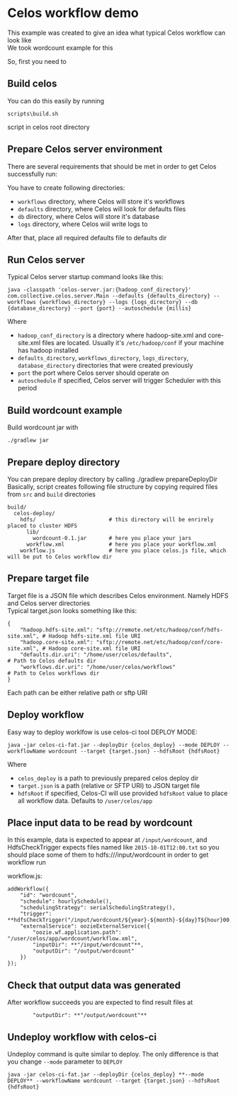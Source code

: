 # Celos workflow demo

This example was created to give an idea what typical Celos workflow can look like  
We took wordcount example for this  

So, first you need to  

## Build celos 
You can do this easily by running
````
scripts\build.sh
```` 
script in celos root directory

## Prepare Celos server environment

There are several requirements that should be met in order to get Celos successfully run:

You have to create following directories:
* `workflows` directory, where Celos will store it's workflows
* `defaults` directory, where Celos will look for defaults files
* `db` directory, where Celos will store it's database
* `logs` directory, where Celos wiil write logs to

After that, place all required defaults file to defaults dir

## Run Celos server

Typical Celos server startup command looks like this:
````
java -classpath 'celos-server.jar:{hadoop_conf_directory}' com.collective.celos.server.Main --defaults {defaults_directory} --workflows {workflows_directory} --logs {logs_directory} --db {database_directory} --port {port} --autoschedule {millis}
````

Where

* `hadoop_conf_directory` is a directory where hadoop-site.xml and core-site.xml files are located. Usually it's `/etc/hadoop/conf` if your machine has hadoop installed
* `defaults_directory`, `workflows_directory`, `logs_directory`, `database_directory` directories that were created previously
* `port` the port where Celos server should operate on
* `autoschedule` if specified, Celos server will trigger Scheduler with this period

## Build wordcount example 

Build wordcount jar with 

````
./gradlew jar
````

## Prepare deploy directory

You can prepare deploy directory by calling ./gradlew prepareDeployDir  
Basically, script creates following file structure by copying required files from `src` and `build` directories

````
build/
  celos-deploy/
    hdfs/                       # this directory will be enrirely placed to cluster HDFS
      lib/
        wordcount-0.1.jar       # here you place your jars
      workflow.xml              # here you place your workflow.xml
    workflow.js                 # here you place celos.js file, which will be put to Celos workflow dir
````

## Prepare target file

Target file is a JSON file which describes Celos environment. Namely HDFS and Celos server directories  
Typical target.json looks something like this: 

````
{
    "hadoop.hdfs-site.xml": "sftp://remote.net/etc/hadoop/conf/hdfs-site.xml", # Hadoop hdfs-site.xml file URI
    "hadoop.core-site.xml": "sftp://remote.net/etc/hadoop/conf/core-site.xml", # Hadoop core-site.xml file URI
    "defaults.dir.uri": "/home/user/celos/defaults",                           # Path to Celos defaults dir
    "workflows.dir.uri": "/home/user/celos/workflows"                          # Path to Celos workflows dir
}
````
Each path can be either relative path or sftp URI

## Deploy workflow

Easy way to deploy worklfow is use celos-ci tool DEPLOY MODE:
````
java -jar celos-ci-fat.jar --deployDir {celos_deploy} --mode DEPLOY --workflowName wordcount --target {target.json} --hdfsRoot {hdfsRoot}
````

Where

* `celos_deploy` is a path to previously prepared celos deploy dir
* `target.json` is a path (relative or SFTP URI) to JSON target file
* `hdfsRoot` if specified, Celos-CI will use provided `hdfsRoot` value to place all workflow data. Defaults to `/user/celos/app`


## Place input data to be read by wordcount 

In this example, data is expected to appear at `/input/wordcount`,  and HdfsCheckTrigger expects files named like `2015-10-01T12:00.txt` so you should place some of them to hdfs:///input/wordcount in order to get workflow run   

workflow.js:
````
addWorkflow({
    "id": "wordcount",
    "schedule": hourlySchedule(),
    "schedulingStrategy": serialSchedulingStrategy(),
    "trigger": **hdfsCheckTrigger("/input/wordcount/${year}-${month}-${day}T${hour}00.txt")**,
    "externalService": oozieExternalService({
        "oozie.wf.application.path": "/user/celos/app/wordcount/workflow.xml",
        "inputDir": **"/input/wordcount"**,
        "outputDir": "/output/wordcount"
    })
});
````

## Check that output data was generated

After workflow succeeds you are expected to find result files at
````
        "outputDir": **"/output/wordcount"**
````


## Undeploy workflow with celos-ci

Undeploy command is quite similar to deploy. The only difference is that you change `--mode` parameter to `DEPLOY`

````
java -jar celos-ci-fat.jar --deployDir {celos_deploy} **--mode DEPLOY** --workflowName wordcount --target {target.json} --hdfsRoot {hdfsRoot}
````
